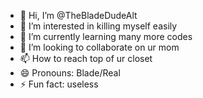 - 👋 Hi, I’m @TheBladeDudeAlt
- 👀 I’m interested in killing myself easily
- 🌱 I’m currently learning many more codes
- 💞️ I’m looking to collaborate on ur mom
- 📫 How to reach top of ur closet
- 😄 Pronouns: Blade/Real
- ⚡ Fun fact: useless

<!---
TheBladeDudeAlt/TheBladeDudeAlt is a ✨ special ✨ repository because its `README.md` (this file) appears on your GitHub profile.
You can click the Preview link to take a look at your changes.
--->
